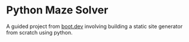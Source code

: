 # Python Maze Solver

A guided project from [boot.dev](https://www.boot.dev) involving building
a static site generator from scratch using python.